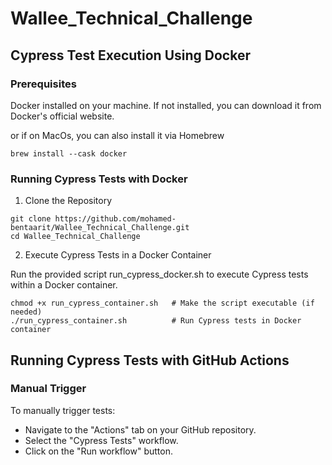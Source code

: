 # Wallee_Technical_Challenge

## Cypress Test Execution Using Docker
### Prerequisites
Docker installed on your machine. If not installed, you can download it from Docker's official website.

or if on MacOs, you can also install it via Homebrew

```
brew install --cask docker
```

### Running Cypress Tests with Docker
1. Clone the Repository

```
git clone https://github.com/mohamed-bentaarit/Wallee_Technical_Challenge.git
cd Wallee_Technical_Challenge
```

2. Execute Cypress Tests in a Docker Container

Run the provided script run_cypress_docker.sh to execute Cypress tests within a Docker container.

```
chmod +x run_cypress_container.sh   # Make the script executable (if needed)
./run_cypress_container.sh          # Run Cypress tests in Docker container
```

## Running Cypress Tests with GitHub Actions
### Manual Trigger

To manually trigger tests:

- Navigate to the "Actions" tab on your GitHub repository.
- Select the "Cypress Tests" workflow.
- Click on the "Run workflow" button.